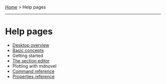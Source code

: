 [Home](../) > Help pages

---

# Help pages

- [Desktop overview](desktop)
- [Basic concepts](basic_concepts)
- Getting started
- [The section editor](editor)
- Plotting with mdnovel
- [Command reference](command_reference)
- [Properties reference](properties)

